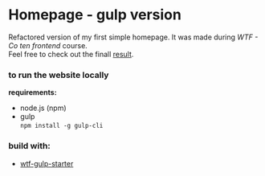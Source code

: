 
# Homepage - gulp version
Refactored version of my first simple homepage. It was made during *WTF - Co ten frontend* course. <br>
Feel free to check out the finall [result](https://mateuszkornecki.github.io/homepage-gulp/).

### to run the website locally

 **requirements:**<br>
 - node.js (npm)
 - gulp
 <br>`npm install -g gulp-cli`

### build with: 
- [wtf-gulp-starter](https://github.com/maciejkorsan/wtf-gulp-starter)
